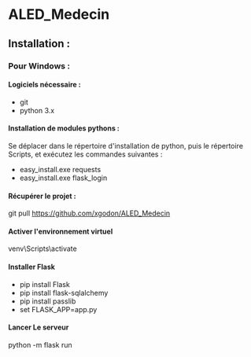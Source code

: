 # ALED_Medecin

## Installation :

### Pour Windows :

#### Logiciels nécessaire :

- git
- python 3.x

#### Installation de modules pythons :

Se déplacer dans le répertoire d'installation de python, puis le répertoire Scripts, et exécutez les commandes suivantes :
- easy_install.exe requests
- easy_install.exe flask_login

#### Récupérer le projet :

git pull https://github.com/xgodon/ALED_Medecin

#### Activer l'environnement virtuel

venv\Scripts\activate

#### Installer Flask

- pip install Flask
- pip install flask-sqlalchemy
- pip install passlib
- set FLASK_APP=app.py

#### Lancer Le serveur

python -m flask run


